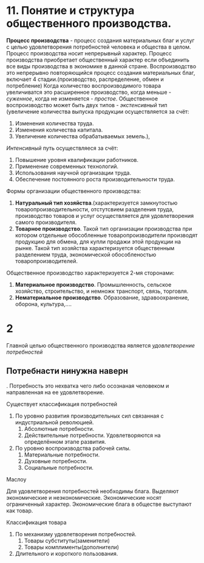 # 11. Понятие и структура общественного производства.

**Процесс производства** - процесс создания материальных благ и услуг с целью удовлетворения потребностей человека и общества в целом. Процесс производства носит непрерывный характер. Процесс производства приобретает общественный характер если объединить все виды производства в экономике в данной стране. Воспроизводство это непрерывно повторяющийся процесс создания материальных благ, включает 4 стадии.(производство, распределение, обмен и потребление) Когда количество воспроизводимого товара увеличиватся это расширенное производство, когда меньше - *суженное*, когда не изменяется - *простое*. Общественное воспроизводство может быть двух типов - *экстенсивный* тип (увеличение количества выпуска продукции осуществляется за счёт:

1. Изменения количества труда.
2. Изменения количества капитала.
3. Увеличение количества обрабатываемых земель.),
 
*Интенсивный* путь осуществляеся за счёт:

1. Повышение уровня квалификации работников.
2. Применение современных технологий.
3. Использования научной организации труда.
4. Обеспечение постоянного роста производительности труда.

Формы организации общественного производства:

1. **Натуральный тип хозяйства**.(характеризуется замкнутостью товаропроизводительности, отстутсвием разделения труда, производство товаров и услуг осуществляется для удовлетворения самого производителя.
2. **Товарное производство**. Такой тип организации производства при котором отдельные обособленные товаропроизводители производят продукцию для обмена, для купли продажи этой продукции на рынке. Такой тип хозяйства характеризуется общественным разделением труда, экономической обособленостью товаропроизводителей.

Общественное производство характеризуется 2-мя сторонами:

1. **Материальное производство**. Промышленность, сельское хозяйство, строительство, и немножк транспорт, связь, торговля.
2. **Нематериальное производство**. Образование, здравоохранение, оборона, культура,....

# 2

Главной целью общественного производства является *удовлетворение потребностей*

## Потребнасти нинужна наверн

. Потребность это нехватка чего либо осознаная человеком и направленная на ее удовлетворение. 

Существует классификация потребностей

1. По уровню развития производительных сил связанная с индустриальной революцией.
   1. Абсолютные потребности.
   2. Действительные потребности. Удовлетворяются на определённом
    этапе развития.
2. По уровню воспроизводства рабочей силы.
    1. Материальные потребности.
    2. Духовные потребности.
    3. Социальные потребности.

Маслоу

Для удовлетворения потребностей необходимы блага. Выделяют экономические и неэкономические. Экономические носят ограниченный характер. Экономические блага в обществе выступают как товар.

Классификация товара

1. По механизму удовлетворения потребностей.
    1. Товары субституты(заменители)
    2. Товары комплименты(дополнители)
2. Длительного и короткого пользования.